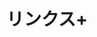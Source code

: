 ---
title: リンクス+
description: Links+ は、会議リンクやお気に入りのWebリンクを一元管理できる便利なアプリです。ビデオ会議、オンライン資料、よく使うサイトなど、必要なリンクをすぐに見つけてアクセスでき、日々の業務や生活をもっとスムーズにします。
---